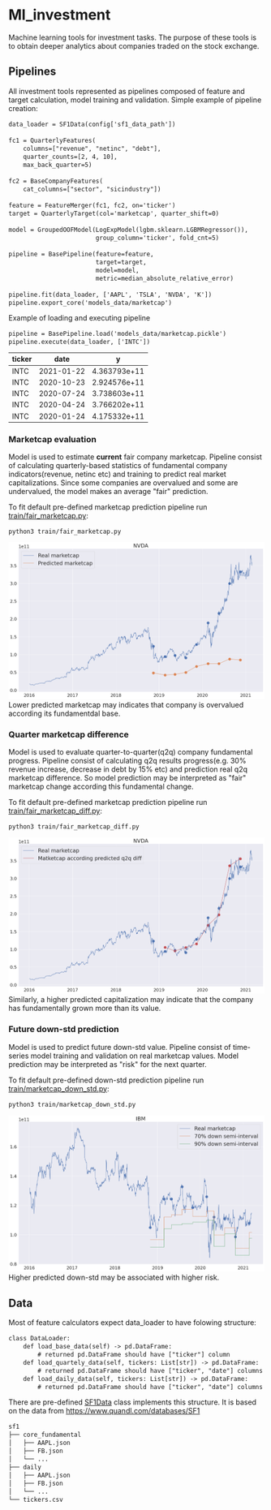 
# Ml_investment
Machine learning tools for investment tasks. The purpose of these tools is to obtain deeper analytics about companies traded on the stock exchange.


## Pipelines
All investment tools represented as pipelines composed of feature and target calculation, model training and validation.
Simple example of pipeline creation:

```python3
data_loader = SF1Data(config['sf1_data_path'])

fc1 = QuarterlyFeatures(
    columns=["revenue", "netinc", "debt"],
    quarter_counts=[2, 4, 10],
    max_back_quarter=5)

fc2 = BaseCompanyFeatures(
    cat_columns=["sector", "sicindustry"])

feature = FeatureMerger(fc1, fc2, on='ticker')
target = QuarterlyTarget(col='marketcap', quarter_shift=0)

model = GroupedOOFModel(LogExpModel(lgbm.sklearn.LGBMRegressor()),
                        group_column='ticker', fold_cnt=5)

pipeline = BasePipeline(feature=feature, 
                        target=target, 
                        model=model, 
                        metric=median_absolute_relative_error)

pipeline.fit(data_loader, ['AAPL', 'TSLA', 'NVDA', 'K'])
pipeline.export_core('models_data/marketcap')
```

Example of loading and executing pipeline
```python3
pipeline = BasePipeline.load('models_data/marketcap.pickle')
pipeline.execute(data_loader, ['INTC'])
```
ticker | date | y 
--- | --- | --- 
INTC | 2021-01-22 | 4.363793e+11 
INTC | 2020-10-23 | 2.924576e+11
INTC | 2020-07-24 | 3.738603e+11
INTC | 2020-04-24 | 3.766202e+11 
INTC | 2020-01-24 | 4.175332e+11


### Marketcap evaluation
Model is used to estimate **current** fair company marketcap. 
Pipeline consist of calculating quarterly-based statistics of fundamental company indicators(revenue, netinc etc) and training to predict real market capitalizations. Since some companies are overvalued and some are undervalued, the model makes an average "fair" prediction.

To fit default pre-defined marketcap prediction pipeline run [train/fair_marketcap.py](train/fair_marketcap.py):
```properties
python3 train/fair_marketcap.py
```

![plot](./images/marketcap_prediction.png?raw=true "marketcap_prediction")
Lower predicted marketcap may indicates that company is overvalued according its fundamentdal base.



### Quarter marketcap difference
Model is used to evaluate quarter-to-quarter(q2q) company fundamental progress.
Pipeline consist of calculating q2q results progress(e.g. 30% revenue increase, decrease in debt by 15% etc) and prediction real q2q marketcap difference. So model prediction may be interpreted as "fair" marketcap change according this fundamental change.

To fit default pre-defined marketcap prediction pipeline run [train/fair_marketcap_diff.py](train/fair_marketcap_diff.py):
```properties
python3 train/fair_marketcap_diff.py
```

![plot](./images/marketcap_diff_prediction.png?raw=true "marketcap_prediction")
Similarly, a higher predicted capitalization may indicate that the company has fundamentally grown more than its value.



### Future down-std prediction
Model is used to predict future down-std value.
Pipeline consist of time-series model training and validation on real marketcap values. Model prediction may be interpreted as "risk" for the next quarter.

To fit default pre-defined down-std prediction pipeline run [train/marketcap_down_std.py](train/marketcap_down_std.py):
```properties
python3 train/marketcap_down_std.py
```

![plot](./images/marketcap_down_std_prediction.png?raw=true "marketcap_down_std_prediction")
Higher predicted down-std may be associated with higher risk.




## Data
Most of feature calculators expect data_loader to have folowing structure:
```python3
class DataLoader:
    def load_base_data(self) -> pd.DataFrame:
        # returned pd.DataFrame should have ["ticker"] column
    def load_quartely_data(self, tickers: List[str]) -> pd.DataFrame:
        # returned pd.DataFrame should have ["ticker", "date"] columns
    def load_daily_data(self, tickers: List[str]) -> pd.DataFrame:
        # returned pd.DataFrame should have ["ticker", "date"] columns
```
There are pre-defined [SF1Data](data.py#L11) class implements this structure.
It is based on the data from https://www.quandl.com/databases/SF1

    sf1
    ├── core_fundamental 
    │   ├── AAPL.json
    │   ├── FB.json
    │   └── ...
    ├── daily
    │   ├── AAPL.json
    │   ├── FB.json
    │   └── ...
    └── tickers.csv

